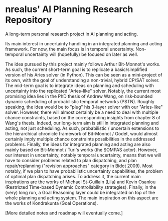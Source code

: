 # nrealus' AI Planning Research Repository

A long-term personal research project in AI planning and acting.

Its main interest in uncertainty handling in an integrated planning and acting framework. For now, the main focus is in temporal uncertainty. Non-temporal uncertainty will (hopefully) be focused on later as well.

The idea pursued by this project mainly follows Arthur Bit-Monnot's works.
As such, the current short-term goal is to replicate a basic/simplified version of his Aries solver (in Python). This can be seen as a mini-project of its own, with the goal of understanding a non-trivial, hybrid CP/SAT solver. The mid-term goal is to integrate ideas on planning and scheduling with uncertainty into the replicated "Aries-like" solver. Notably, the current most promising idea lies in the PhD thesis of Andrew Wang, on risk-bounded dynamic scheduling of probabilistic temporal networks (PSTN). Roughly speaking, the idea would be to "plug" his 3-layer solver with our "Aries-like" solver. However, there will almost certainly be a need to deal with multiple chance constraints, based on the corresponding insights from chapter 8 of Wang's thesis. Indeed, our long-term aim is still in integrated planning and acting, not just scheduling. As such, probabilistic / uncertain extensions to the hierarchical chronicle framework of Bit-Monnot / Godet, would almost certainly imply multiple chance constraints possibilities in the addressed problems. Finally, the ideas for integrated planning and acting are also mainly based on Bit-Monnot / Turi's works (the SOMPAS actor). However, our interest in uncertainty, notably temporal uncertainty, means that we will have to consider problems related to plan dispatching, and plan repair/replanning ("revision approaches" category in Bidot 2009). Most notably, if we plan to have probabilistic uncertainty capabilities, the problem of optimal plan dispatching arises. To address it, the current main inspirations are the works of Michael St-Guillain (Lila) and Kevin Osanlou (Restricted Time-based Dynamic Controllability strategies). Finally, in the (very) long run, a Goal Reasoning layer could be integrated on top of the whole planning and acting system. The main inspiration on this aspect are the works of Kondrakunta (Goal Operations).

[More detailed notes and roadmap will eventually come.]